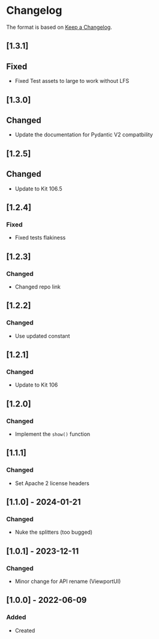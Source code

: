 # Changelog
The format is based on [Keep a Changelog](https://keepachangelog.com/en/1.0.0/).

## [1.3.1]
## Fixed
- Fixed Test assets to large to work without LFS

## [1.3.0]
## Changed
- Update the documentation for Pydantic V2 compatbility

## [1.2.5]
## Changed
- Update to Kit 106.5

## [1.2.4]
### Fixed
- Fixed tests flakiness

## [1.2.3]
### Changed
- Changed repo link

## [1.2.2]
### Changed
- Use updated constant

## [1.2.1]
### Changed
- Update to Kit 106

## [1.2.0]
### Changed
- Implement the `show()` function

## [1.1.1]
### Changed
- Set Apache 2 license headers

## [1.1.0] - 2024-01-21
### Changed
- Nuke the splitters (too bugged)

## [1.0.1] - 2023-12-11
### Changed
- Minor change for API rename (ViewportUI)

## [1.0.0] - 2022-06-09
### Added
- Created
